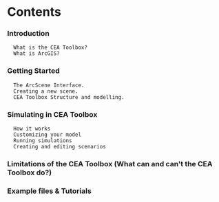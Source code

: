 # Contents

### Introduction
      What is the CEA Toolbox?
      What is ArcGIS?

### Getting Started
      The ArcScene Interface.
      Creating a new scene.
      CEA Toolbox Structure and modelling.
                
### Simulating in CEA Toolbox
      How it works
      Customizing your model
      Running simulations
      Creating and editing scenarios

### Limitations of the CEA Toolbox (What can and can't the CEA Toolbox do?)

### Example files & Tutorials


      
